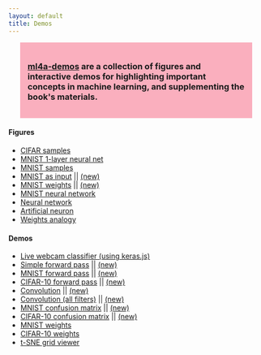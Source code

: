 ```yaml
---
layout: default
title: Demos
---
```


<div style="background-color:#FAAFBE;width:85%;margin-left:auto;margin-right:auto;padding:15px">
	<h3><a href="https://github.com/ml4a/ml4a-demos">ml4a-demos</a> are a collection of figures and interactive demos for highlighting important concepts in machine learning, and supplementing the book's materials. 
	</h3>
</div>


<h4>Figures</h4>
<ul>
	<li><a href="/demos/f_cifar_grid/">CIFAR samples</a></li>
	<li><a href="/demos/f_mnist_1layer/">MNIST 1-layer neural net</a></li>
	<li><a href="/demos/f_mnist_grid/">MNIST samples</a></li>
	<li><a href="/dev/figures/fig_mnist.html">MNIST as input</a> || <a href="/demos/f_mnist_input/">(new)</a></li>
	<li><a href="/dev/figures/fig_mnist_weights.html">MNIST weights</a> || <a href="/demos/f_mnist_weights/">(new)</a></li>
	<li><a href="/demos/f_mnist_net/">MNIST neural network</a></li>
	<li><a href="/demos/f_neural_net/">Neural network</a></li>
	<li><a href="/demos/f_neuron/">Artificial neuron</a></li>
	<li><a href="/demos/f_weights_analogy/">Weights analogy</a></li>
</ul>


<h4>Demos</h4>
<ul>
	<li><a href="https://ml4a.github.io/demos/keras.js">Live webcam classifier (using keras.js)</a></li>	
	<li><a href="/dev/demos/demo_forwardpass.html">Simple forward pass</a> || <a href="/demos/simple_forward_pass/">(new)</a></li>
	<li><a href="/dev/demos/mnist_forwardpass.html">MNIST forward pass</a> || <a href="/demos/forward_pass_mnist/">(new)</a></li>
	<li><a href="/dev/demos/cifar_forwardpass.html">CIFAR-10 forward pass</a> || <a href="/demos/forward_pass_cifar/">(new)</a></li>
	<li><a href="/dev/demos/demo_convolution.html">Convolution</a> || <a href="/demos/convolution/">(new)</a></li>
	<li><a href="/dev/demos/demo_convolution_all.html">Convolution (all filters)</a> || <a href="/demos/convolution_all/">(new)</a></li> 
	<li><a href="/dev/demos/mnist_confusion.html">MNIST confusion matrix</a> || <a href="/demos/confusion_mnist/">(new)</a></li>
	<li><a href="/dev/demos/cifar_confusion.html">CIFAR-10 confusion matrix</a> || <a href="/demos/confusion_cifar/">(new)</a></li>
	<li><a href="/dev/demos/mnist_weights.html">MNIST weights</a></li>
	<li><a href="/dev/demos/cifar_weights.html">CIFAR-10 weights</a></li>
	<li><a href="/dev/demos/tsne-viewer/">t-SNE grid viewer</a></li>
</ul>



<!--

demos
 - simple fwd pass		
 - forward pass (CIFAR, MNIST)
 - confusion (CIFAR, MNIST x2)
 - convolution (all + one)


-->
